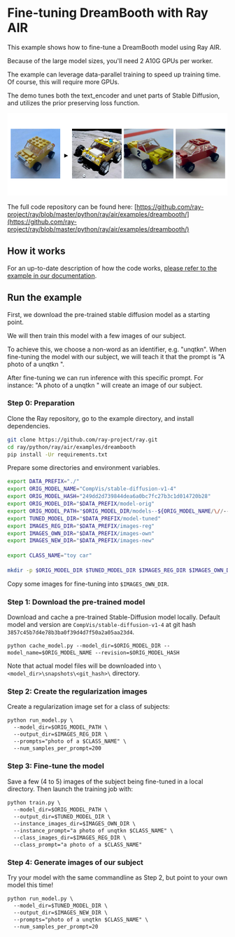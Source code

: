 <!-- ATTN: This should be kept in sync with release/air_examples/dreambooth/dreambooth_run.sh -->
<!-- ATTN: This should be kept in sync with doc/source/ray-air/examples/dreambooth_finetuning.rst -->

# Fine-tuning DreamBooth with Ray AIR

This example shows how to fine-tune a DreamBooth model using Ray AIR.

Because of the large model sizes, you'll need 2 A10G GPUs per worker.

The example can leverage data-parallel training to speed up training time. Of course, this will
require more GPUs.

The demo tunes both the text_encoder and unet parts of Stable Diffusion, and utilizes the prior preserving loss function.

![DreamBooth example](images/dreambooth_example.png)

The full code repository can be found here:
[https://github.com/ray-project/ray/blob/master/python/ray/air/examples/dreambooth/](https://github.com/ray-project/ray/blob/master/python/ray/air/examples/dreambooth/)

## How it works

For an up-to-date description of how the code works, 
[please refer to the example in our documentation](https://docs.ray.io/en/master/ray-air/examples/dreambooth_finetuning.html). 


## Run the example

First, we download the pre-trained stable diffusion model as a starting point.

We will then train this model with a few images of our subject.

To achieve this, we choose a non-word as an identifier, e.g. "unqtkn". When fine-tuning the model with our subject, we will teach it that the prompt is "A photo of a unqtkn <class>". 

After fine-tuning we can run inference with this specific prompt. For instance: "A photo of a unqtkn <class>" will create an image of our subject.

### Step 0: Preparation

Clone the Ray repository, go to the example directory, and install dependencies.

```bash
git clone https://github.com/ray-project/ray.git
cd ray/python/ray/air/examples/dreambooth
pip install -Ur requirements.txt
```

Prepare some directories and environment variables.

```bash
export DATA_PREFIX="./"
export ORIG_MODEL_NAME="CompVis/stable-diffusion-v1-4"
export ORIG_MODEL_HASH="249dd2d739844dea6a0bc7fc27b3c1d014720b28"
export ORIG_MODEL_DIR="$DATA_PREFIX/model-orig"
export ORIG_MODEL_PATH="$ORIG_MODEL_DIR/models--${ORIG_MODEL_NAME/\//--}/snapshots/$ORIG_MODEL_HASH"
export TUNED_MODEL_DIR="$DATA_PREFIX/model-tuned"
export IMAGES_REG_DIR="$DATA_PREFIX/images-reg"
export IMAGES_OWN_DIR="$DATA_PREFIX/images-own"
export IMAGES_NEW_DIR="$DATA_PREFIX/images-new"

export CLASS_NAME="toy car"

mkdir -p $ORIG_MODEL_DIR $TUNED_MODEL_DIR $IMAGES_REG_DIR $IMAGES_OWN_DIR $IMAGES_NEW_DIR
```

Copy some images for fine-tuning into `$IMAGES_OWN_DIR`.

### Step 1: Download the pre-trained model
Download and cache a pre-trained Stable-Diffusion model locally.
Default model and version are ``CompVis/stable-diffusion-v1-4``
at git hash ``3857c45b7d4e78b3ba0f39d4d7f50a2a05aa23d4``.
```
python cache_model.py --model_dir=$ORIG_MODEL_DIR --model_name=$ORIG_MODEL_NAME --revision=$ORIG_MODEL_HASH
```
Note that actual model files will be downloaded into
``\<model_dir>\snapshots\<git_hash>\`` directory.

### Step 2: Create the regularization images
Create a regularization image set for a class of subjects:
```
python run_model.py \
  --model_dir=$ORIG_MODEL_PATH \
  --output_dir=$IMAGES_REG_DIR \
  --prompts="photo of a $CLASS_NAME" \
  --num_samples_per_prompt=200
```

### Step 3: Fine-tune the model
Save a few (4 to 5) images of the subject being fine-tuned
in a local directory. Then launch the training job with:
```
python train.py \
  --model_dir=$ORIG_MODEL_PATH \
  --output_dir=$TUNED_MODEL_DIR \
  --instance_images_dir=$IMAGES_OWN_DIR \
  --instance_prompt="a photo of unqtkn $CLASS_NAME" \
  --class_images_dir=$IMAGES_REG_DIR \
  --class_prompt="a photo of a $CLASS_NAME"
```

### Step 4: Generate images of our subject
Try your model with the same commandline as Step 2, but point
to your own model this time!

```
python run_model.py \
  --model_dir=$TUNED_MODEL_DIR \
  --output_dir=$IMAGES_NEW_DIR \
  --prompts="photo of a unqtkn $CLASS_NAME" \
  --num_samples_per_prompt=20
```

